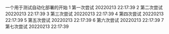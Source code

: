一个用于测试自动化部署的开始
1 第一次尝试 20220213 22:17:39
2 第二次尝试 20220213 22:17:39
3 第三次尝试 20220213 22:17:39
4 第四次尝试 20220213 22:17:39
5 第五次尝试 20220213 22:17:39
6 第六次尝试 20220213 22:17:39
7 第七次尝试 20220213 22:17:39